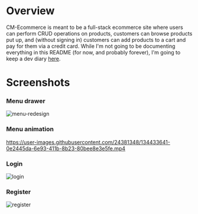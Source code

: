 # Overview
CM-Ecommerce is meant to be a full-stack ecommerce site where users can perform
CRUD operations on products, customers can browse products put up, and (without
signing in) customers can add products to a cart and pay for them via a credit
card. While I'm not going to be documenting everything in this README (for now,
and probably forever), I'm going to keep a dev diary [here](https://www.notion.so/cm-ecommerce/CM-Ecommerce-578e3cc83a9b409f8a57694effb5ff7f).

# Screenshots
### Menu drawer
![menu-redesign](https://user-images.githubusercontent.com/24381348/134567771-10bcf3ac-5b3c-4a85-ad46-b8de3319f499.png)

### Menu animation
https://user-images.githubusercontent.com/24381348/134433641-0e2445da-6e93-411b-8b23-80bee8e3e5fe.mp4

### Login
![login](https://user-images.githubusercontent.com/24381348/134434625-dfe6a05e-b0d5-4872-83cf-67113cf555d7.png)

### Register
![register](https://user-images.githubusercontent.com/24381348/134434681-d79a7426-8d71-4027-9e0b-e6e7388d43d1.png)
